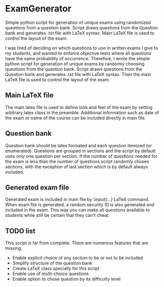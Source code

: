 # ExamGenerator
Simple python script for generation of unique exams using randomized questions from a question bank. 
Script draws questions from the Question bank and generates .txt file with LaTeX syntax. 
Main LaTeX file is used to control the layout of the exam.

I was tired of deciding on which questions to use in written exams I give to my students, 
and wanted to enforce objective tests where all questions have the same probability of occurrence. 
Therefore, I wrote the simple python script for generation of unique exams by randomly 
choosing questions from the question bank. Script draws questions from the Question bank and generates 
.txt file with LaTeX syntax. Then the main LaTeX file is used to control the layout of the exam.

## Main LaTeX file
The main latex file is used to define look and feel of the exam by setting arbitrary latex class 
in the preamble. Additional information such as date of the exam or name of the course can be included directly in main file.  

## Question bank
Question bank should be latex formated and each question itemized (or enumerated). Questions are grouped in
sections and the script by default uses only one question per section. If the number of questions needed for the
exam is less than the number of questions script randomly choses sections, with the exception of last section
which is by default always included.

## Generated exam file
Generated exam is included in main file by *\input{...}* LaTeX command. When exam file is generated, a random security ID
is also generated and included in the exam. This way you can make all questions available to students while still be certain 
that they can't cheat.   

## TODO list 
This script is far from complete. There are numerous features that are missing.
* Enable explicit choice of any section to be or not to be included
* Simplify structure of the question bank
* Create LaTeX class specially for this script
* Enable use of multi-choice questions
* Enable option to chose question by its difficulty level
